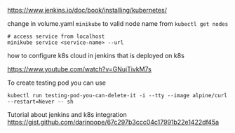 https://www.jenkins.io/doc/book/installing/kubernetes/

change in volume.yaml `minikube` to valid node name from `kubectl get nodes`

```
# access service from localhost
minikube service <service-name> --url
```

how to configure k8s cloud in jenkins that is deployed on k8s 

https://www.youtube.com/watch?v=GNujTivkM7s

To create testing pod you can use
```
kubectl run testing-pod-you-can-delete-it -i --tty --image alpine/curl --restart=Never -- sh
```

Tutorial about jenkins and k8s integration 
https://gist.github.com/darinpope/67c297b3ccc04c17991b22e1422df45a
